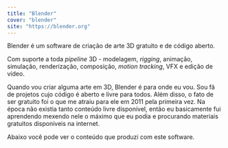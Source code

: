 ```yaml
---
title: "Blender"
cover: "blender"
site: "https://blender.org"
---
```


Blender é um software de criação de arte 3D gratuito e de código aberto.

Com suporte a toda *pipeline* 3D - modelagem, *rigging*, animação, simulação, renderização, composição, *motion tracking*, VFX e edição de vídeo.

Quando vou criar alguma arte em 3D, Blender é para onde eu vou.
Sou fã de projetos cujo código é aberto e livre para todos.
Além disso, o fato de ser gratuito foi o que me atraiu para ele em 2011 pela primeira vez.
Na época não existia tanto conteúdo livre disponível, então eu basicamente fui aprendendo mexendo nele o máximo que eu podia e procurando materiais gratuitos disponíveis na internet.

Abaixo você pode ver o conteúdo que produzi com este software.
